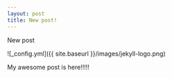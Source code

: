 ```yaml
---
layout: post
title: New post!
---
```


New post

![_config.yml]({{ site.baseurl }}/images/jekyll-logo.png)

My awesome post is here!!!!!
